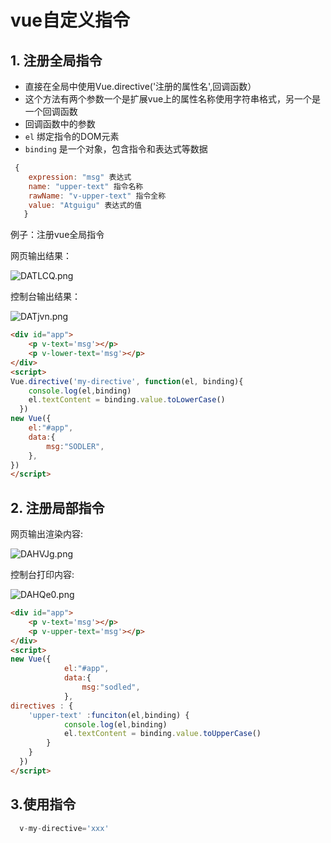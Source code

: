 # vue自定义指令

## 1. 注册全局指令

- 直接在全局中使用Vue.directive('注册的属性名',回调函数）
- 这个方法有两个参数一个是扩展vue上的属性名称使用字符串格式，另一个是一个回调函数
- 回调函数中的参数
- `el` 绑定指令的DOM元素
- `binding` 是一个对象，包含指令和表达式等数据

```js
 {
    expression: "msg" 表达式
    name: "upper-text" 指令名称
    rawName: "v-upper-text" 指令全称
    value: "Atguigu" 表达式的值
   }
```

例子：注册vue全局指令

网页输出结果：

<img src="https://s3.ax1x.com/2020/11/16/DATLCQ.png" alt="DATLCQ.png" border="0" />

控制台输出结果：

<img src="https://s3.ax1x.com/2020/11/16/DATjvn.png" alt="DATjvn.png" border="0" />

```html
<div id="app">
    <p v-text='msg'></p>
    <p v-lower-text='msg'></p>
</div>
<script>
Vue.directive('my-directive', function(el, binding){
    console.log(el,binding)
    el.textContent = binding.value.toLowerCase()
  })
new Vue({
    el:"#app",
    data:{
        msg:"SODLER",
    },
})
</script>
```

## 2. 注册局部指令

网页输出渲染内容:

<img src="https://s3.ax1x.com/2020/11/16/DAHVJg.png" alt="DAHVJg.png" border="0" />

控制台打印内容:

<img src="https://s3.ax1x.com/2020/11/16/DAHQe0.png" alt="DAHQe0.png" border="0" />

```html
<div id="app">
    <p v-text='msg'></p>
    <p v-upper-text='msg'></p>
</div>
<script>
new Vue({
            el:"#app",
            data:{
                msg:"sodled",
            },
directives : {
    'upper-text' :funciton(el,binding) {
        	console.log(el,binding)
    		el.textContent = binding.value.toUpperCase()
        }
    }
  })
</script>
```

## 3.使用指令

```js
  v-my-directive='xxx'
```

